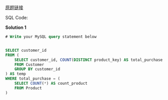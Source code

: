 [原题链接](https://leetcode-cn.com/problems/customers-who-bought-all-products/)

SQL Code:

**Solution 1**

```sql
# Write your MySQL query statement below


SELECT customer_id
FROM (
    SELECT customer_id, COUNT(DISTINCT product_key) AS total_purchase
    FROM Customer
    GROUP BY customer_id
) AS temp
WHERE total_purchase = (
    SELECT COUNT(*) AS count_product
    FROM Product
)
```
